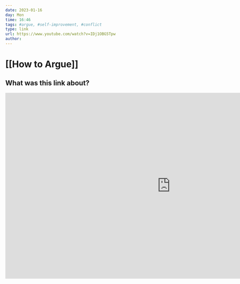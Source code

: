 ```yaml
---
date: 2023-01-16
day: Mon
time: 16:46
tags: #argue, #self-improvement, #conflict
type: link
url: https://www.youtube.com/watch?v=IDj1OBG5Tpw
author: 
---
```

# [[How to Argue]] 
## What was this link about?

<iframe width="1027" height="578" src="https://www.youtube.com/embed/IDj1OBG5Tpw" title="Harvard negotiator explains how to argue | Dan Shapiro" frameborder="0" allow="accelerometer; autoplay; clipboard-write; encrypted-media; gyroscope; picture-in-picture; web-share" allowfullscreen></iframe>